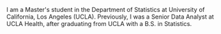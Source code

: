 I am a Master's student in the Department of Statistics at University of California, Los Angeles (UCLA). Previously, I was a Senior Data Analyst at UCLA Health, after graduating from UCLA with a B.S. in Statistics.

